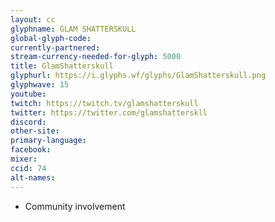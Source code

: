 ```yaml
---
layout: cc
glyphname: GLAM SHATTERSKULL
global-glyph-code: 
currently-partnered: 
stream-currency-needed-for-glyph: 5000
title: GlamShatterskull
glyphurl: https://i.glyphs.wf/glyphs/GlamShatterskull.png
glyphwave: 15
youtube: 
twitch: https://twitch.tv/glamshatterskull
twitter: https://twitter.com/glamshatterskll
discord: 
other-site: 
primary-language: 
facebook: 
mixer: 
ccid: 74
alt-names: 
---
```

* Community involvement
